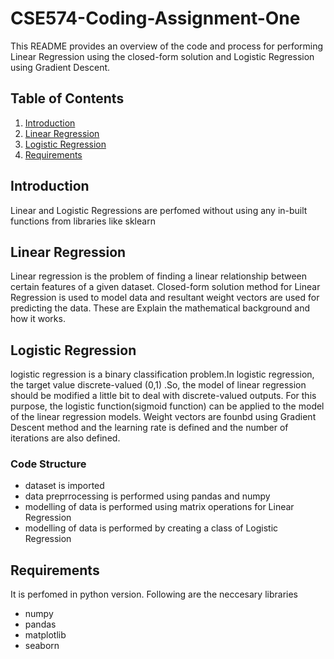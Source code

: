# CSE574-Coding-Assignment-One
This README provides an overview of the code and process for performing Linear Regression using the closed-form solution and Logistic Regression using Gradient Descent.
## Table of Contents

1. [Introduction](#introduction)
2. [Linear Regression](#linear-regression)
3. [Logistic Regression](#logistic-regression)
4. [Requirements](#requirements)

## Introduction

Linear and Logistic Regressions are perfomed without using any in-built functions from libraries like sklearn

## Linear Regression 

Linear regression is the problem of finding a linear relationship between certain features of a given dataset. Closed-form solution method for Linear Regression is used to model data and resultant weight vectors are used for predicting the data.
These are  Explain the mathematical background and how it works.


## Logistic Regression 

logistic regression is a binary classification problem.In logistic regression, the target value discrete-valued (0,1) .So, the model of linear regression should be modified a little bit to deal with discrete-valued outputs. For this purpose, the logistic function(sigmoid function) can be applied to the model of the linear regression models. Weight vectors are founbd using Gradient Descent method and the learning rate is defined and the number of iterations are also defined.

### Code Structure

- dataset is imported
- data preprrocessing is performed using pandas and numpy
- modelling of data is performed using matrix operations for Linear Regression
- modelling of data is performed by creating a class of Logistic Regression

## Requirements

It is perfomed in python version. 
Following are the neccesary libraries 
- numpy 
- pandas
- matplotlib
- seaborn

